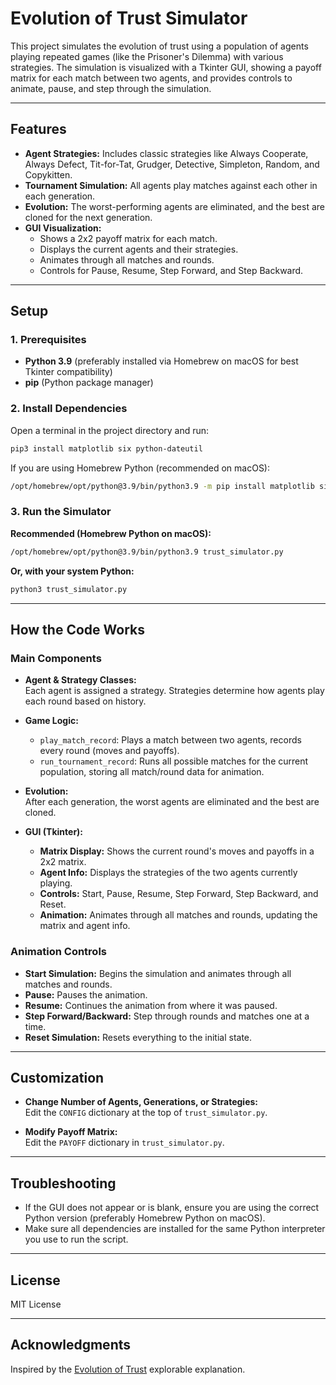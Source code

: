 # Evolution of Trust Simulator

This project simulates the evolution of trust using a population of agents playing repeated games (like the Prisoner's Dilemma) with various strategies. The simulation is visualized with a Tkinter GUI, showing a payoff matrix for each match between two agents, and provides controls to animate, pause, and step through the simulation.

---

## Features

- **Agent Strategies:** Includes classic strategies like Always Cooperate, Always Defect, Tit-for-Tat, Grudger, Detective, Simpleton, Random, and Copykitten.
- **Tournament Simulation:** All agents play matches against each other in each generation.
- **Evolution:** The worst-performing agents are eliminated, and the best are cloned for the next generation.
- **GUI Visualization:** 
  - Shows a 2x2 payoff matrix for each match.
  - Displays the current agents and their strategies.
  - Animates through all matches and rounds.
  - Controls for Pause, Resume, Step Forward, and Step Backward.

---

## Setup

### 1. Prerequisites

- **Python 3.9** (preferably installed via Homebrew on macOS for best Tkinter compatibility)
- **pip** (Python package manager)

### 2. Install Dependencies

Open a terminal in the project directory and run:

```sh
pip3 install matplotlib six python-dateutil
```

If you are using Homebrew Python (recommended on macOS):

```sh
/opt/homebrew/opt/python@3.9/bin/python3.9 -m pip install matplotlib six python-dateutil
```

### 3. Run the Simulator

**Recommended (Homebrew Python on macOS):**
```sh
/opt/homebrew/opt/python@3.9/bin/python3.9 trust_simulator.py
```

**Or, with your system Python:**
```sh
python3 trust_simulator.py
```

---

## How the Code Works

### Main Components

- **Agent & Strategy Classes:**  
  Each agent is assigned a strategy. Strategies determine how agents play each round based on history.

- **Game Logic:**  
  - `play_match_record`: Plays a match between two agents, records every round (moves and payoffs).
  - `run_tournament_record`: Runs all possible matches for the current population, storing all match/round data for animation.

- **Evolution:**  
  After each generation, the worst agents are eliminated and the best are cloned.

- **GUI (Tkinter):**
  - **Matrix Display:** Shows the current round's moves and payoffs in a 2x2 matrix.
  - **Agent Info:** Displays the strategies of the two agents currently playing.
  - **Controls:** Start, Pause, Resume, Step Forward, Step Backward, and Reset.
  - **Animation:** Animates through all matches and rounds, updating the matrix and agent info.

### Animation Controls

- **Start Simulation:** Begins the simulation and animates through all matches and rounds.
- **Pause:** Pauses the animation.
- **Resume:** Continues the animation from where it was paused.
- **Step Forward/Backward:** Step through rounds and matches one at a time.
- **Reset Simulation:** Resets everything to the initial state.

---

## Customization

- **Change Number of Agents, Generations, or Strategies:**  
  Edit the `CONFIG` dictionary at the top of `trust_simulator.py`.

- **Modify Payoff Matrix:**  
  Edit the `PAYOFF` dictionary in `trust_simulator.py`.

---

## Troubleshooting

- If the GUI does not appear or is blank, ensure you are using the correct Python version (preferably Homebrew Python on macOS).
- Make sure all dependencies are installed for the same Python interpreter you use to run the script.

---

## License

MIT License

---

## Acknowledgments

Inspired by the [Evolution of Trust](https://ncase.me/trust/) explorable explanation. 